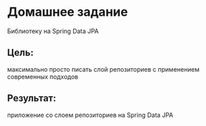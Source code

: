 # Домашнее задание

Библиотеку на Spring Data JPA

## Цель:

максимально просто писать слой репозиториев с применением современных подходов

## Результат:

приложение со слоем репозиториев на Spring Data JPA
